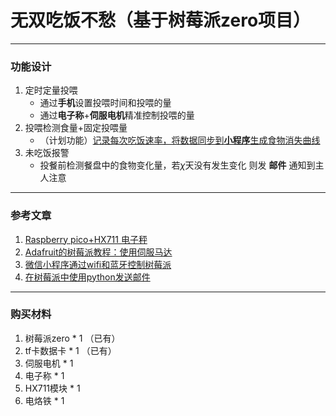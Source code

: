 # 无双吃饭不愁（基于树莓派zero项目）

---

### 功能设计

1. 定时定量投喂
   - 通过**手机**设置投喂时间和投喂的量
   - 通过**电子称**+**伺服电机**精准控制投喂的量
2. 投喂检测食量+固定投喂量
   - （计划功能）<u>记录每次吃饭速率，将数据同步到**小程序**生成食物消失曲线</u>
3. 未吃饭报警
   - 投餐前检测餐盘中的食物变化量，若*χ*天没有发生变化 则发 **邮件** 通知到主人注意

---

### 参考文章

1. [Raspberry pico+HX711 电子秤](https://mc.dfrobot.com.cn/thread-309230-1-1.html)
2. [Adafruit的树莓派教程：使用伺服马达](https://shumeipai.nxez.com/2014/08/10/adafruit-raspberry-faction-tutorial-using-servo-motor.html)
3. [微信小程序通过wifi和蓝牙控制树莓派](https://blog.csdn.net/qq_38639426/article/details/89109161)
4. [在树莓派中使用python发送邮件](https://www.jianshu.com/p/575839f973ad)

---

### 购买材料

1. 树莓派zero * 1 （已有）
2. tf卡数据卡 * 1 （已有）
3. 伺服电机 * 1
4. 电子称 * 1
5. HX711模块 * 1
6. 电烙铁 * 1
